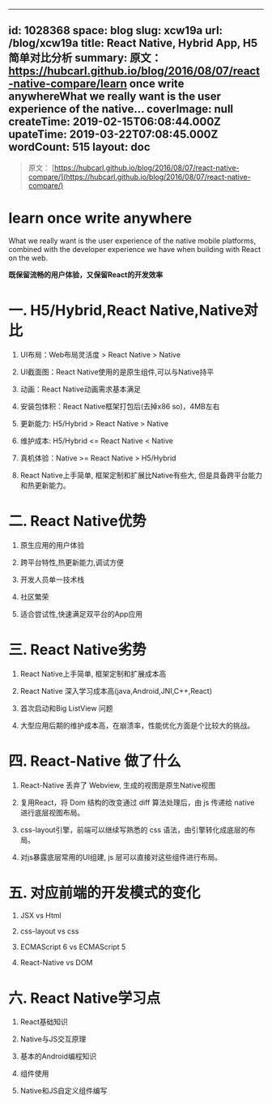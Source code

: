 
---
id: 1028368
space: blog
slug: xcw19a
url: /blog/xcw19a
title: React Native, Hybrid App, H5 简单对比分析
summary: 原文： https://hubcarl.github.io/blog/2016/08/07/react-native-compare/learn once write anywhereWhat we really want is the user experience of the native...
coverImage: null
createTime: 2019-02-15T06:08:44.000Z 
upateTime: 2019-03-22T07:08:45.000Z
wordCount: 515
layout: doc
---
> 原文： [https://hubcarl.github.io/blog/2016/08/07/react-native-compare/](https://hubcarl.github.io/blog/2016/08/07/react-native-compare/)



# learn once write anywhere

What we really want is the user experience of the native mobile platforms, combined with the developer experience we have when building with React on the web.

**既保留流畅的用户体验，又保留React的开发效率**


# 一. H5/Hybrid,React Native,Native对比

1. UI布局：Web布局灵活度 > React Native > Native

2. UI截面图：React Native使用的是原生组件,可以与Native持平

3. 动画：React Native动画需求基本满足

4. 安装包体积：React Native框架打包后(去掉x86 so)，4MB左右

5. 更新能力: H5/Hybrid > React Native > Native

6. 维护成本: H5/Hybrid <= React Native < Native

7. 真机体验：Native >= React Native > H5/Hybrid

8. React Native上手简单, 框架定制和扩展比Native有些大, 但是具备跨平台能力和热更新能力。



# 二. React Native优势

1. 原生应用的用户体验

2. 跨平台特性,热更新能力,调试方便

3. 开发人员单一技术栈

4. 社区繁荣

5. 适合尝试性,快速满足双平台的App应用



# 三. React Native劣势

1. React Native上手简单, 框架定制和扩展成本高

2. React Native 深入学习成本高(java,Android,JNI,C++,React)

3. 首次启动和Big ListView 问题

4. 大型应用后期的维护成本高，在崩溃率，性能优化方面是个比较大的挑战。



# 四. React-Native 做了什么

1. React-Native 丢弃了 Webview, 生成的视图是原生Native视图

2. 复用React，将 Dom 结构的改变通过 diff 算法处理后，由 js 传递给 native 进行底层视图布局。

3. css-layout引擎，前端可以继续写熟悉的 css 语法，由引擎转化成底层的布局。

4. 对js暴露底层常用的UI组建, js 层可以直接对这些组件进行布局。



# 五. 对应前端的开发模式的变化

1. JSX vs Html

2. css-layout vs css

3. ECMAScript 6 vs ECMAScript 5

4. React-Native vs DOM



# 六. React Native学习点

1. React基础知识

2. Native与JS交互原理

3. 基本的Android编程知识

4. 组件使用

5. Native和JS自定义组件编写



  
